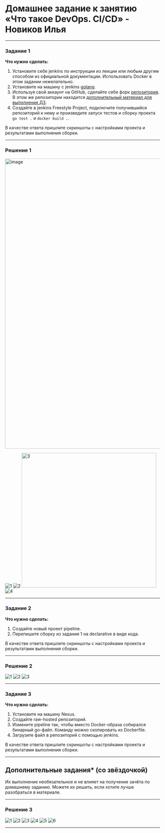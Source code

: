 # Домашнее задание к занятию «Что такое DevOps. СI/СD» - Новиков Илья

---

### Задание 1

**Что нужно сделать:**

1. Установите себе jenkins по инструкции из лекции или любым другим способом из официальной документации. Использовать Docker в этом задании нежелательно.
2. Установите на машину с jenkins [golang](https://golang.org/doc/install).
3. Используя свой аккаунт на GitHub, сделайте себе форк [репозитория](https://github.com/netology-code/sdvps-materials.git). В этом же репозитории находится [дополнительный материал для выполнения ДЗ](https://github.com/netology-code/sdvps-materials/blob/main/CICD/8.2-hw.md).
3. Создайте в jenkins Freestyle Project, подключите получившийся репозиторий к нему и произведите запуск тестов и сборку проекта ```go test .``` и  ```docker build .```.

В качестве ответа пришлите скриншоты с настройками проекта и результатами выполнения сборки.

---

### Решение 1

<img width="943" alt="image" src="https://github.com/Dendroit/hometasks/assets/155379046/3cfa1e73-85fe-4e04-a5a7-70d634c3b65d">

![1](https://github.com/Dendroit/hometasks/assets/155379046/ab901127-0f95-4321-8699-213b5ddded33)
![2](https://github.com/Dendroit/hometasks/assets/155379046/e786a2f9-25c0-432b-832f-bca2b5ab068c)
<img width="438" alt="3" src="https://github.com/Dendroit/hometasks/assets/155379046/82962fcd-2341-4880-917e-ddf61dc1bd58">
![4](https://github.com/Dendroit/hometasks/assets/155379046/955caf15-d7b0-4cbc-b9b7-4f5834187ede)



---


### Задание 2

**Что нужно сделать:**

1. Создайте новый проект pipeline.
2. Перепишите сборку из задания 1 на declarative в виде кода.

В качестве ответа пришлите скриншоты с настройками проекта и результатами выполнения сборки.


---

### Решение 2

![1](https://github.com/Dendroit/hometasks/assets/155379046/c060571f-5e1b-4551-98f3-7e21e317da98)
![2](https://github.com/Dendroit/hometasks/assets/155379046/6d6480cf-d3bc-4764-9054-324a0b8d04be)
![3](https://github.com/Dendroit/hometasks/assets/155379046/2a9acdcd-2fe4-478b-98ef-4e65cb42985c)



---

### Задание 3

**Что нужно сделать:**

1. Установите на машину Nexus.
1. Создайте raw-hosted репозиторий.
1. Измените pipeline так, чтобы вместо Docker-образа собирался бинарный go-файл. Команду можно скопировать из Dockerfile.
1. Загрузите файл в репозиторий с помощью jenkins.

В качестве ответа пришлите скриншоты с настройками проекта и результатами выполнения сборки.

---
## Дополнительные задания* (со звёздочкой)

Их выполнение необязательное и не влияет на получение зачёта по домашнему заданию. Можете их решить, если хотите лучше разобраться в материале.

---
### Решение 3

![1](https://github.com/Dendroit/hometasks/assets/155379046/aac7e305-2046-4baf-9fa8-91ca5d5c8758)
![2](https://github.com/Dendroit/hometasks/assets/155379046/f0810b01-bf7c-4e96-b51f-c00d8e2c73da)
![3](https://github.com/Dendroit/hometasks/assets/155379046/634718dc-97f5-4a4f-964b-22f1799e27bd)
![4](https://github.com/Dendroit/hometasks/assets/155379046/909983e8-3f37-4862-8279-1fc2cd11b6ae)
![5](https://github.com/Dendroit/hometasks/assets/155379046/58e037b9-9e37-4d19-90d6-ff85d1d31770)
![6](https://github.com/Dendroit/hometasks/assets/155379046/0fe3e26c-3e5a-4426-9b7c-8f176eea87a7)


---
